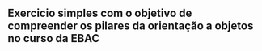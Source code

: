 <h2>Exercicio simples com o objetivo de compreender os pilares da orientação a objetos no curso da EBAC</h2>
